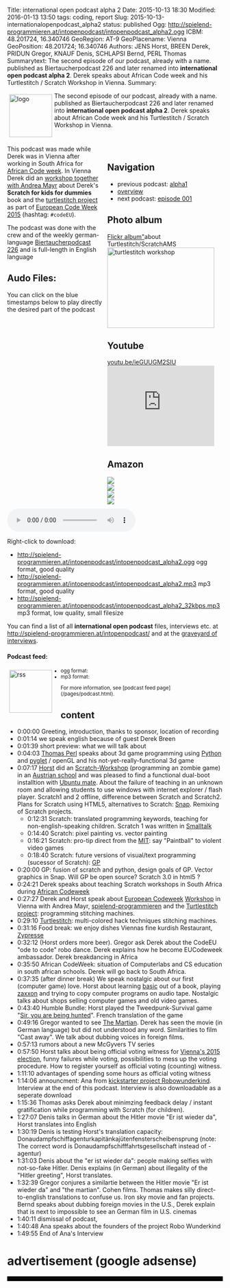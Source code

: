 Title: international open podcast alpha 2
Date: 2015-10-13 18:30
Modified: 2016-01-13 13:50
tags: coding, report
Slug: 2015-10-13-internationalopenpodcast_alpha2
status: published
Ogg: http://spielend-programmieren.at/intopenpodcast/intopenpodcast_alpha2.ogg
ICBM: 48.201724, 16.340746
GeoRegion: AT-9
GeoPlacename: Vienna
GeoPosition: 48.201724; 16.340746
Authors: JENS Horst, BREEN Derek, PRIDUN Gregor, KNAUF Denis, SCHLAPSI Bernd, PERL Thomas
Summarytext: The second episode of our podcast, already with a name. published as Biertaucherpodcast 226 and later renamed into **international open podcast alpha 2**. Derek speaks about African Code week and his Turtlestitch / Scratch Workshop in Vienna.
Summary: <div style="float: left; padding:5px"><img src="/images/international-open-podcast-logo.png" width="100" alt="logo"></div> The second episode of our podcast, already with a name. published as Biertaucherpodcast 226 and later renamed into **international open podcast alpha 2**. Derek speaks about African Code week and his Turtlestitch / Scratch Workshop in Vienna.<div style="clear:both;"></div> 



<div style="float:right; margin: 5px; padding: 5px; width:260px;">
<h2>Navigation</h2>
<ul>
<li>previous podcast: <a href="/2015-08-25-internationalopenpodcast_alpha1.html">alpha1</a></li>
<li><a href="/category/podcast.html">overview</a></li>
<li>next podcast: <a href="/2015-10-20-internationalopenpodcast_episode_001.html">episode 001</a></li>
</ul>
<h2>Photo album</h2>
<a href="https://flic.kr/s/aHskn46WwW">Flickr album"</a>about Turtlestitch/ScratchAMS<br>
<a data-flickr-embed="true"  href="https://www.flickr.com/photos/horstjens/albums/72157659719358322" title="turtlestitch workshop"><img src="https://farm6.staticflickr.com/5679/21919091560_3fa0466cc3_b.jpg" width="250" height="188" alt="turtlestitch workshop"></a><script async src="//embedr.flickr.com/assets/client-code.js" charset="utf-8"></script>
<h2>Youtube</h2>
<a href="https://youtu.be/zSbeZT1BLLE">youtu.be/ieGUUGM2SIU</a><br>
<iframe width="250" height="188" src="https://www.youtube.com/embed/ieGUUGM2SIU" frameborder="0" allowfullscreen></iframe>
<h2>Amazon</h2>
<div><a href="http://www.amazon.de/gp/product/0091956137/ref=as_li_tl?ie=UTF8&camp=1638&creative=19454&creativeASIN=0091956137&linkCode=as2&tag=spielendprogr-21"><img border="0" src="http://ws-eu.amazon-adsystem.com/widgets/q?_encoding=UTF8&ASIN=0091956137&Format=_SL160_&ID=AsinImage&MarketPlace=DE&ServiceVersion=20070822&WS=1&tag=spielendprogr-21" ></a><img src="http://ir-de.amazon-adsystem.com/e/ir?t=spielendprogr-21&l=as2&o=3&a=0091956137" width="1" height="1" border="0" alt="Amazon" style="border:none !important; margin:0px !important;" /><br>
<a href="http://www.amazon.de/gp/product/B007IZ419G/ref=as_li_tl?ie=UTF8&camp=1638&creative=19454&creativeASIN=B007IZ419G&linkCode=as2&tag=spielendprogr-21"><img border="0" src="http://ws-eu.amazon-adsystem.com/widgets/q?_encoding=UTF8&ASIN=B007IZ419G&Format=_SL160_&ID=AsinImage&MarketPlace=DE&ServiceVersion=20070822&WS=1&tag=spielendprogr-21" ></a><img src="http://ir-de.amazon-adsystem.com/e/ir?t=spielendprogr-21&l=as2&o=3&a=B007IZ419G" width="1" height="1" border="0" alt="Amazon" style="border:none !important; margin:0px !important;" /><br>
<a href="http://www.amazon.de/gp/product/B00O9UMXP2/ref=as_li_tl?ie=UTF8&camp=1638&creative=19454&creativeASIN=B00O9UMXP2&linkCode=as2&tag=spielendprogr-21"><img border="0" src="http://ws-eu.amazon-adsystem.com/widgets/q?_encoding=UTF8&ASIN=B00O9UMXP2&Format=_SL160_&ID=AsinImage&MarketPlace=DE&ServiceVersion=20070822&WS=1&tag=spielendprogr-21" ></a><img src="http://ir-de.amazon-adsystem.com/e/ir?t=spielendprogr-21&l=as2&o=3&a=B00O9UMXP2" width="1" height="1" border="0" alt="Amazon" style="border:none !important; margin:0px !important;" /><br>
<a href="http://www.amazon.de/gp/product/3404173384/ref=as_li_tl?ie=UTF8&camp=1638&creative=19454&creativeASIN=3404173384&linkCode=as2&tag=spielendprogr-21"><img border="0" src="http://ws-eu.amazon-adsystem.com/widgets/q?_encoding=UTF8&ASIN=3404173384&Format=_SL160_&ID=AsinImage&MarketPlace=DE&ServiceVersion=20070822&WS=1&tag=spielendprogr-21" ></a><img src="http://ir-de.amazon-adsystem.com/e/ir?t=spielendprogr-21&l=as2&o=3&a=3404173384" width="1" height="1" border="0" alt="Amazon" style="border:none !important; margin:0px !important;" /></div>
</div>


This podcast was made while Derek was in Vienna after working in South Africa for [African Code week](http://www.africacodeweek.org/). In Vienna Derek did an [workshop together with Andrea Mayr](http://spielend-programmieren.at/blog/20151021_kursleben.html) about Derek's **Scratch for kids for dummies** book and the [turtlestitch project](http://www.stitchcode.com/) as part of [European Code Week 2015](http://codeweek.eu/) (hashtag: `#codeEU`). 

The podcast was done with the crew and of the weekly german-language [Biertaucherpodcast 226](http://spielend-programmieren.at/de:podcast:biertaucher:2015:226) and is full-length in English language


## Audo Files:

You can click on the blue timestamps below to play directly the desired part of the podcast


<audio id="netcast" controls="controls">
   <source src="http://spielend-programmieren.at/intopenpodcast/intopenpodcast_alpha2.ogg" type="audio/ogg"/>
   <source src="http://spielend-programmieren.at/intopenpodcast/intopenpodcast_alpha2.mp3" type="audio/mpeg"/>
</audio>
    
Right-click to download:

  * <http://spielend-programmieren.at/intopenpodcast/intopenpodcast_alpha2.ogg> ogg format, good quality
  * <http://spielend-programmieren.at/intopenpodcast/intopenpodcast_alpha2.mp3> mp3 format, good quality
  * <http://spielend-programmieren.at/intopenpodcast/intopenpodcast_alpha2_32kbps.mp3> mp3 format, low quality, small filesize

You can find a list of all **international open podcast** files, interviews etc. at <http://spielend-programmieren.at/intopenpodcast/> and at the [graveyard of interviews](http://internationalopenmagazine.org/2015-08-24-interview_graveyard.html).


#### Podcast feed:
<div style="float:left; padding:5px; margin-right:15px;"><img src="/images/rss.png" alt="rss" width="100"></div>
<small>
<ul>
  <li>ogg format: <http://spielend-programmieren.at/intopenpodcastogg.xml></li>
  <li>mp3 format: <http://spielend-programmieren.at/intopenpodcast.xml></li>
</ul>
For more information, see [podcast feed page](/pages/podcast.html).
</small>


## content

  * <nc-ts>0:00:00</nc-ts> Greeting, introduction, thanks to sponsor, location of recording
  * <nc-ts>0:01:14</nc-ts> we speak english because of guest Derek Breen
  * <nc-ts>0:01:39</nc-ts> short preview: what we will talk about
  * <nc-ts>0:04:03</nc-ts> <a href="https://thp.io/">Thomas Perl</a> speaks about 3d game programming using <a href="http://pyhton.org">Python</a> and <a href="https://bitbucket.org/pyglet/pyglet/wiki/Home">pyglet</a> / openGL and his not-yet-really-functional 3d game
  * <nc-ts>0:07:17</nc-ts> <a href="http://spielend-programmieren.at">Horst</a> did an <a href="https://scratch.mit.edu/">Scratch-Workshop</a> (programming an zombie game) in an <a href="http://www.evangelischesgymnasium.at/">Austrian school</a> and was pleased to find a functional dual-boot installtion with  <a href="https://ubuntu-mate.org/">Ubuntu mate</a>. About the failure of teaching in an unknown room and allowing students to use windows with internet explorer / flash player. Scratch1 and 2 offline, difference between Scratch and Scratch2. Plans for Scratch using HTML5, alternatives to Scratch: <a href="http://snap.berkeley.edu/">Snap</a>. Remixing of Scratch projects.
    * <nc-ts>0:12:31</nc-ts> Scratch: translated programming keywords, teaching for non-english-speaking children. Scratch 1 was written in <a href="https://en.wikipedia.org/wiki/Smalltalk">Smalltalk</a>
    * <nc-ts>0:14:40</nc-ts> Scratch: pixel painting vs. vector painting
    * <nc-ts>0:16:21</nc-ts> Scratch: pro-tip direct from the <a href="http://web.mit.edu/">MIT</a>: say "Paintball" to violent video games
    * <nc-ts>0:18:40</nc-ts> Scratch: future versions of visual/text programming (sucessor of Scratch): <a href="http://www.scratch2015ams.org/gp-a-scratch-like-language-for-applications/">GP</a>
  * <nc-ts>0:20:00</nc-ts> GP: fusion of scratch and python, design goals of GP. Vector graphics in Snap. Will GP be open source? Scratch 3.0 in html5 ?
  * <nc-ts>0:24:21</nc-ts> Derek speaks about teaching Scratch workshops in South Africa during <a href="http://www.africacodeweek.org/">African Codeweek</a>
  * <nc-ts>0:27:27</nc-ts> Derek and Horst speak about <a href="http://codeweek.eu/">European Codeweek</a> <a href="http://www.stitchcode.com/2015/09/21/codeweek-scratch-und-turtlestitch-prasentation-in-wien/">Workshop</a> in Vienna with Andrea Mayr, <a href="http://spielend-programmieren.at">spielend-programmieren</a> and the <a href="http://www.turtlestitch.org/">Turtlestitch project</a>: programming stitching machines.
  * <nc-ts>0:29:10</nc-ts> <a href="http://www.turtlestitch.org/">Turtlestitch</a>: multi-colored hack techniques stitching machines.
  * <nc-ts>0:31:16</nc-ts> Food break: we enjoy dishes Viennas fine kurdish Restaurant, <a href="http://zypresse.at">Zypresse</a>
  * <nc-ts>0:32:12</nc-ts> (Horst orders more beer). Gregor ask Derek about the CodeEU "ode to code" robo dance. Derek explains how he become EUCodeweek ambassador. Derek breakdancing in Africa
  * <nc-ts>0:35:50</nc-ts> African CodeWeek: situation of Computerlabs and CS education in south african schools. Derek will go back to South Africa.
  * <nc-ts>0:37:35</nc-ts> (after dinner break) We speak nostalgic about our first (computer game) love. Horst about learning <a href="https://en.wikipedia.org/wiki/BASIC">basic</a> out of a book, playing <a href="https://en.wikipedia.org/wiki/Zaxxon">zaxxon</a> and trying to copy computer programs on audio tape. Nostalgic talks about shops selling computer games and old video games.
  * <nc-ts>0:43:40</nc-ts> Humble Bundle: Horst played the Tweedpunk-Survival game "<a href="http://www.big-robot.com/">Sir, you are being hunted</a>". French translation of the game
  * <nc-ts>0:49:16</nc-ts> Gregor wanted to see <a href="http://www.amazon.de/gp/product/0091956137/ref=as_li_tl?ie=UTF8&camp=1638&creative=19454&creativeASIN=0091956137&linkCode=as2&tag=spielendprogr-21">The Martian</a>. Derek has seen the movie (in German language) but did not understood any word. Similarities to film "Cast away". We talk about dubbing voices in foreign films.
  * <nc-ts>0:57:13</nc-ts> rumors about a new McGyvers TV series
  * <nc-ts>0:57:50</nc-ts> Horst talks about being official voting witness for <a href="https://www.wien.gv.at/politik/wahlen/grbv/2015/index.html">Vienna's 2015 election</a>, funny failures while voting, possibilities to mess up the voting procedure. How to register yourself as official voting (counting) witness.
  * <nc-ts>1:11:10</nc-ts> advantages of spending some hours as official voting witness
  * <nc-ts>1:14:06</nc-ts> announcment: Ana from <a href="https://www.kickstarter.com/projects/startrobo/robo-wunderkind-a-programmable-robot-for-kids-of-a">kickstarter project Robowunderkind</a>. Interview at the end of this podcast. Interview is also downloadable as a seperate download 
  * <nc-ts>1:15:36</nc-ts> Thomas asks Derek about minimzing feedback delay / instant gratification while programming with Scratch (for children).
  * <nc-ts>1:27:07</nc-ts> Denis talks in German about the Hitler movie "Er ist wieder da", Horst translates into English
  * <nc-ts>1:30:19</nc-ts> Denis is testing Horst's translation capacity: Donaudampfschiffagenturkapitänkajütenfensterscheibensprung (note: The correct word is Donaudampfschifffahrtsgesellschaft instead of -agentur)
  * <nc-ts>1:31:03</nc-ts> Denis about the "er ist wieder da": people making selfies with not-so-fake Hitler. Denis explains (in German) about illegality of the "Hitler greeting", Horst translates.
  * <nc-ts>1:32:39</nc-ts> Gregor conjures a similartie between the Hitler movie "Er ist wieder da" and "the martian". Cohen films. Thomas makes silly direct-to-english translations to confuse us. Iron sky movie and fan projects. Bernd speaks about dubbing foreign movies in the U.S., Derek explain that is next to impossible to see an German film in U.S. cinemas
  * <nc-ts>1:40:11</nc-ts> dismissal of podcast, 
  * <nc-ts>1:40:48</nc-ts> Ana speaks about the founders of the project Robo Wunderkind
  * <nc-ts>1:49:55</nc-ts> End of Ana's Interview


# advertisement (google adsense)

<hr style="border:solid 5px black;">

<script async src="//pagead2.googlesyndication.com/pagead/js/adsbygoogle.js"></script>
<!-- intopenmag-unten -->
<ins class="adsbygoogle"
     style="display:inline-block;width:728px;height:90px"
     data-ad-client="ca-pub-3535173094498375"
     data-ad-slot="7210184316"></ins>
<script>
(adsbygoogle = window.adsbygoogle || []).push({});
</script>

